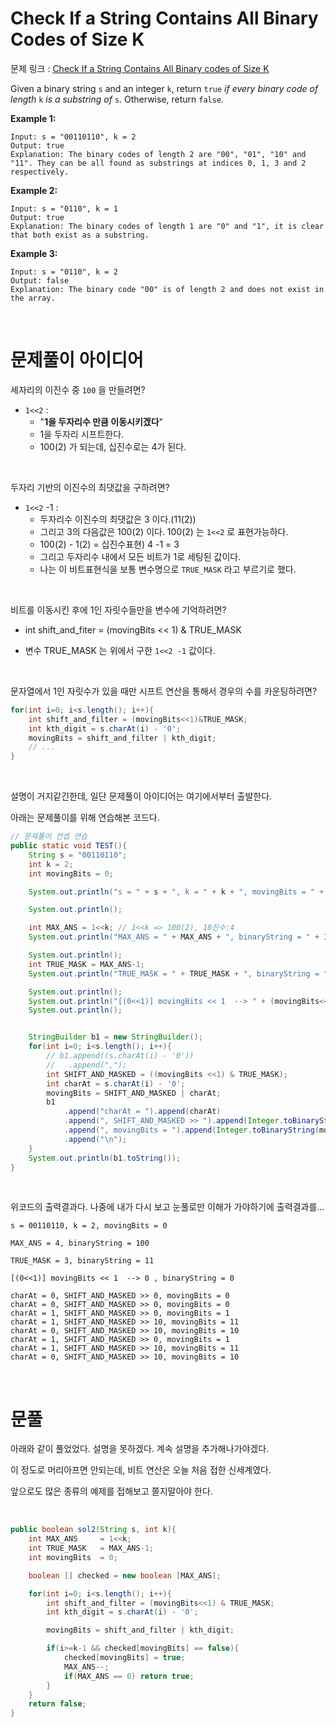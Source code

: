 # Check If a String Contains All Binary Codes of Size K

문제 링크 : [Check If a String Contains All Binary codes of Size K](https://leetcode.com/problems/check-if-a-string-contains-all-binary-codes-of-size-k/)<br>

Given a binary string `s` and an integer `k`, return `true` *if every binary code of length* `k` *is a substring of* `s`. Otherwise, return `false`.<br>

**Example 1:**

```
Input: s = "00110110", k = 2
Output: true
Explanation: The binary codes of length 2 are "00", "01", "10" and "11". They can be all found as substrings at indices 0, 1, 3 and 2 respectively.
```

**Example 2:**

```
Input: s = "0110", k = 1
Output: true
Explanation: The binary codes of length 1 are "0" and "1", it is clear that both exist as a substring. 
```

**Example 3:**

```
Input: s = "0110", k = 2
Output: false
Explanation: The binary code "00" is of length 2 and does not exist in the array.
```

<br>

# 문제풀이 아이디어

세자리의 이진수 중 `100` 을 만들려면?

- `1<<2` : 
  - "**1을 두자리수 만큼 이동시키겠다**"
  - 1을 두자리 시프트한다. 
  - 100(2) 가 되는데, 십진수로는 4가 된다.
  

<br>

두자리 기반의 이진수의 최댓값을 구하려면?

- `1<<2` -1 :
  - 두자리수 이진수의 최댓값은 3 이다.(11(2))
  - 그리고 3의 다음값은 100(2) 이다. 100(2) 는 `1<<2` 로 표현가능하다.
  - 100(2) - 1(2) = 십진수표현) 4 -1 = 3
  - 그리고 두자리수 내에서 모든 비트가 1로 세팅된 값이다.
  - 나는 이 비트표현식을 보통 변수명으로 `TRUE_MASK` 라고 부르기로 했다.

<br>

비트를 이동시킨 후에 1인 자릿수들만을 변수에 기억하려면?

- int shift\_and\_fiter = (movingBits << 1) & TRUE_MASK

- 변수 TRUE_MASK 는 위에서 구한 `1<<2 -1` 값이다.

<br>

문자열에서 1인 자릿수가 있을 때만 시프트 연산을 통해서 경우의 수를 카운팅하려면?

```java
for(int i=0; i<s.length(); i++){
    int shift_and_filter = (movingBits<<1)&TRUE_MASK;
    int kth_digit = s.charAt(i) - '0';
    movingBits = shift_and_filter | kth_digit;
    // ...
}
```

<br>

설명이 거지같긴한데, 일단 문제풀이 아이디어는 여기에서부터 출발한다.

아래는 문제풀이를 위해 연습해본 코드다.

```java
// 문제풀이 컨셉 연습
public static void TEST(){
    String s = "00110110";
    int k = 2;
    int movingBits = 0;

    System.out.println("s = " + s + ", k = " + k + ", movingBits = " + movingBits);

    System.out.println();

    int MAX_ANS = 1<<k; // 1<<k => 100(2), 10진수:4
    System.out.println("MAX_ANS = " + MAX_ANS + ", binaryString = " + Integer.toBinaryString(MAX_ANS));

    System.out.println();
    int TRUE_MASK = MAX_ANS-1;
    System.out.println("TRUE_MASK = " + TRUE_MASK + ", binaryString = " + Integer.toBinaryString(TRUE_MASK));

    System.out.println();
    System.out.println("[(0<<1)] movingBits << 1  --> " + (movingBits<<1) + " , binaryString = " + Integer.toBinaryString((movingBits<<1)));		
    System.out.println();


    StringBuilder b1 = new StringBuilder();
    for(int i=0; i<s.length(); i++){
        // b1.append((s.charAt(i) - '0'))
        //   .append(",");
        int SHIFT_AND_MASKED = ((movingBits <<1) & TRUE_MASK);
        int charAt = s.charAt(i) - '0';
        movingBits = SHIFT_AND_MASKED | charAt;
        b1
            .append("charAt = ").append(charAt)
            .append(", SHIFT_AND_MASKED >> ").append(Integer.toBinaryString(SHIFT_AND_MASKED))
            .append(", movingBits = ").append(Integer.toBinaryString(movingBits))
            .append("\n");
    }
    System.out.println(b1.toString());
}
```

<br>

위코드의 출력결과다. 나중에 내가 다시 보고 눈풀로만 이해가 가야하기에 출력결과를...

```plain
s = 00110110, k = 2, movingBits = 0

MAX_ANS = 4, binaryString = 100

TRUE_MASK = 3, binaryString = 11

[(0<<1)] movingBits << 1  --> 0 , binaryString = 0

charAt = 0, SHIFT_AND_MASKED >> 0, movingBits = 0
charAt = 0, SHIFT_AND_MASKED >> 0, movingBits = 0
charAt = 1, SHIFT_AND_MASKED >> 0, movingBits = 1
charAt = 1, SHIFT_AND_MASKED >> 10, movingBits = 11
charAt = 0, SHIFT_AND_MASKED >> 10, movingBits = 10
charAt = 1, SHIFT_AND_MASKED >> 0, movingBits = 1
charAt = 1, SHIFT_AND_MASKED >> 10, movingBits = 11
charAt = 0, SHIFT_AND_MASKED >> 10, movingBits = 10
```

<br>

# 문풀

아래와 같이 풀었었다. 설명을 못하겠다. 계속 설명을 추가해나가야겠다.<br>

이 정도로 머리아프면 안되는데, 비트 연산은 오늘 처음 접한 신세계였다.<br>

앞으로도 많은 종류의 예제를 접해보고 쫄지말아야 한다.<br>

<br>

```java
public boolean sol2(String s, int k){
    int MAX_ANS     = 1<<k;
    int TRUE_MASK   = MAX_ANS-1;
    int movingBits  = 0;

    boolean [] checked = new boolean [MAX_ANS];

    for(int i=0; i<s.length(); i++){
        int shift_and_filter = (movingBits<<1) & TRUE_MASK;
        int kth_digit = s.charAt(i) - '0';

        movingBits = shift_and_filter | kth_digit;

        if(i>=k-1 && checked[movingBits] == false){
            checked[movingBits] = true;
            MAX_ANS--;
            if(MAX_ANS == 0) return true;
        }
    }
    return false;
}
```

